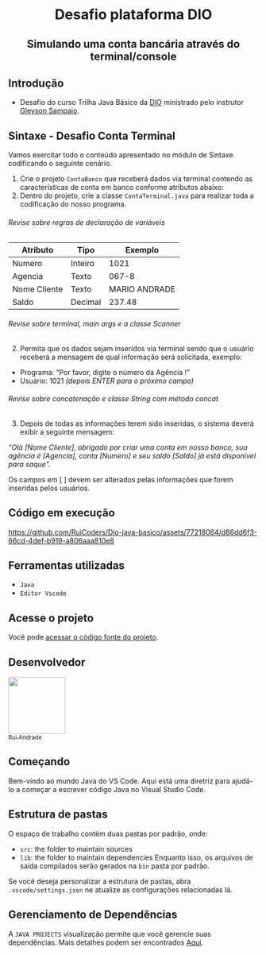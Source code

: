 <h1 align="center"> Desafio plataforma DIO </h1>
<h2 align="center"> Simulando uma conta bancária através do terminal/console </h2>

## Introdução
- Desafio do curso Trilha Java Básico da [DIO](https://github.com/digitalinnovationone/trilha-java-basico/tree/main/desafios/sintaxe) ministrado pelo instrutor [Gleyson Sampaio](https://github.com/glysns).

## Sintaxe - Desafio Conta Terminal

Vamos exercitar todo o conteúdo apresentado no módulo de Sintaxe codificando o seguinte cenário.

1. Crie o projeto `ContaBanco` que receberá dados via terminal contendo as características de conta em banco conforme atributos abaixo:
2. Dentro do projeto, crie a classe `ContaTerminal.java` para realizar toda a codificação do nosso programa.

###### Revise sobre regras de declaração de variáveis

| Atributo  | Tipo     | Exemplo   
| --------- | ---------| ------- 
| Numero    | Inteiro  | 1021 
| Agencia   | Texto    | 067-8
| Nome Cliente | Texto    | MARIO ANDRADE
| Saldo | Decimal |237.48


###### Revise sobre terminal, main args e a classe Scanner
2. Permita que os dados sejam inseridos via terminal sendo que o usuário receberá a mensagem de qual informação será solicitada, exemplo:

* Programa: "Por favor, digite o número da Agência !"
* Usuário: 1021 *(depois ENTER para o próximo campo)* 

###### Revise sobre concatenação e classe String com método concat

3. Depois de todas as informações terem sido inseridas, o sistema deverá exibir a seguinte mensagem:

*"Olá [Nome Cliente], obrigado por criar uma conta em nosso banco, sua agência é [Agencia], conta [Numero] e seu saldo [Saldo] já está disponível para saque".*

Os campos em [ ] devem ser alterados pelas informações que forem inseridas pelos usuários.

## Código em execução

https://github.com/RuiCoders/Dio-java-basico/assets/77218064/d86dd6f3-66cd-4def-b919-a806aaa810e8

<h2>Ferramentas utilizadas</h2>

- ``Java``
- ``Editor Vscode``

<h2>Acesse o projeto</h2> 

Você pode [acessar o código fonte do projeto](https://github.com/RuiCoders/Dio-java-basico/blob/main/conta-banco-desafio/src/ContaTerminal.java).

<h2>Desenvolvedor</h2>

[<img src="https://avatars.githubusercontent.com/u/77218064?v=4" width=115><br><sub>Rui Andrade</sub>](https://github.com/Ruicoders)
## Começando
Bem-vindo ao mundo Java do VS Code. Aqui está uma diretriz para ajudá-lo a começar a escrever código Java no Visual Studio Code.

## Estrutura de pastas
O espaço de trabalho contém duas pastas por padrão, onde:

- `src`: the folder to maintain sources
- `lib`: the folder to maintain dependencies
Enquanto isso, os arquivos de saída compilados serão gerados na  `bin` pasta por padrão.

Se você deseja personalizar a estrutura de pastas, abra `.vscode/settings.json` ne atualize as configurações relacionadas lá.

## Gerenciamento de Dependências
A `JAVA PROJECTS` visualização permite que você gerencie suas dependências. Mais detalhes podem ser encontrados [Aqui](https://github.com/microsoft/vscode-java-dependency#manage-dependencies).
